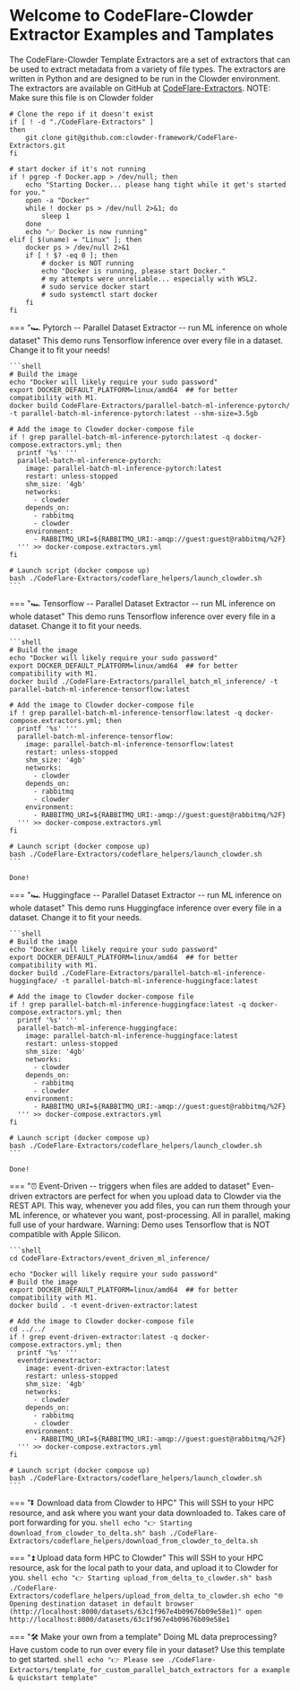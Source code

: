 
# Welcome to CodeFlare-Clowder Extractor Examples and Tamplates
The CodeFlare-Clowder Template Extractors are a set of extractors that can be used to extract metadata from a variety of file types. The extractors are written in Python and are designed to be run in the Clowder environment. The extractors are available on GitHub at [CodeFlare-Extractors](https://github.com/clowder-framework/CodeFlare-Extractors). NOTE: Make sure this file is on Clowder folder

```shell
# Clone the repo if it doesn't exist
if [ ! -d "./CodeFlare-Extractors" ] 
then 
    git clone git@github.com:clowder-framework/CodeFlare-Extractors.git
fi

# start docker if it's not running
if ! pgrep -f Docker.app > /dev/null; then
    echo "Starting Docker... please hang tight while it get's started for you."
    open -a "Docker"
    while ! docker ps > /dev/null 2>&1; do
        sleep 1
    done
    echo "✅ Docker is now running"
elif [ $(uname) = "Linux" ]; then
    docker ps > /dev/null 2>&1
    if [ ! $? -eq 0 ]; then
        # docker is NOT running
        echo "Docker is running, please start Docker."
        # my attempts were unreliable... especially with WSL2.
        # sudo service docker start
        # sudo systemctl start docker
    fi 
fi
```

=== "🏎   Pytorch -- Parallel Dataset Extractor -- run ML inference on whole dataset"
    This demo runs Tensorflow inference over every file in a dataset. Change it to fit your needs!

    ```shell
    # Build the image
    echo "Docker will likely require your sudo password"
    export DOCKER_DEFAULT_PLATFORM=linux/amd64  ## for better compatibility with M1. 
    docker build CodeFlare-Extractors/parallel-batch-ml-inference-pytorch/ -t parallel-batch-ml-inference-pytorch:latest --shm-size=3.5gb

    # Add the image to Clowder docker-compose file
    if ! grep parallel-batch-ml-inference-pytorch:latest -q docker-compose.extractors.yml; then
      printf '%s' '''
      parallel-batch-ml-inference-pytorch:
        image: parallel-batch-ml-inference-pytorch:latest
        restart: unless-stopped
        shm_size: '4gb'
        networks:
          - clowder
        depends_on:
          - rabbitmq
          - clowder
        environment:
          - RABBITMQ_URI=${RABBITMQ_URI:-amqp://guest:guest@rabbitmq/%2F}
      ''' >> docker-compose.extractors.yml
    fi
    
    # Launch script (docker compose up)
    bash ./CodeFlare-Extractors/codeflare_helpers/launch_clowder.sh
    ```


=== "🏎   Tensorflow -- Parallel Dataset Extractor -- run ML inference on whole dataset"
    This demo runs Tensorflow inference over every file in a dataset. Change it to fit your needs.

    ```shell
    # Build the image
    echo "Docker will likely require your sudo password"
    export DOCKER_DEFAULT_PLATFORM=linux/amd64  ## for better compatibility with M1. 
    docker build ./CodeFlare-Extractors/parallel_batch_ml_inference/ -t parallel-batch-ml-inference-tensorflow:latest

    # Add the image to Clowder docker-compose file
    if ! grep parallel-batch-ml-inference-tensorflow:latest -q docker-compose.extractors.yml; then
      printf '%s' '''
      parallel-batch-ml-inference-tensorflow:
        image: parallel-batch-ml-inference-tensorflow:latest
        restart: unless-stopped
        shm_size: '4gb'
        networks:
          - clowder
        depends_on:
          - rabbitmq
          - clowder
        environment:
          - RABBITMQ_URI=${RABBITMQ_URI:-amqp://guest:guest@rabbitmq/%2F}
      ''' >> docker-compose.extractors.yml
    fi
    
    # Launch script (docker compose up)
    bash ./CodeFlare-Extractors/codeflare_helpers/launch_clowder.sh
    ```

    Done!

=== "🏎   Huggingface -- Parallel Dataset Extractor -- run ML inference on whole dataset"
    This demo runs Huggingface inference over every file in a dataset. Change it to fit your needs.

    ```shell
    # Build the image
    echo "Docker will likely require your sudo password"
    export DOCKER_DEFAULT_PLATFORM=linux/amd64  ## for better compatibility with M1. 
    docker build ./CodeFlare-Extractors/parallel-batch-ml-inference-huggingface/ -t parallel-batch-ml-inference-huggingface:latest

    # Add the image to Clowder docker-compose file
    if ! grep parallel-batch-ml-inference-huggingface:latest -q docker-compose.extractors.yml; then
      printf '%s' '''
      parallel-batch-ml-inference-huggingface:
        image: parallel-batch-ml-inference-huggingface:latest
        restart: unless-stopped
        shm_size: '4gb'
        networks:
          - clowder
        depends_on:
          - rabbitmq
          - clowder
        environment:
          - RABBITMQ_URI=${RABBITMQ_URI:-amqp://guest:guest@rabbitmq/%2F}
      ''' >> docker-compose.extractors.yml
    fi
    
    # Launch script (docker compose up)
    bash ./CodeFlare-Extractors/codeflare_helpers/launch_clowder.sh
    ```

    Done!

=== "⏰  Event-Driven -- triggers when files are added to dataset"
    Even-driven extractors are perfect for when you upload data to Clowder via the REST API. This way, whenever you add files, you can run them through your ML inference, or whatever you want, post-processing. All in parallel, making full use of your hardware. Warning: Demo uses Tensorflow that is NOT compatible with Apple Silicon.

    ```shell
    cd CodeFlare-Extractors/event_driven_ml_inference/

    echo "Docker will likely require your sudo password"
    # Build the image
    export DOCKER_DEFAULT_PLATFORM=linux/amd64  ## for better compatibility with M1. 
    docker build . -t event-driven-extractor:latest

    # Add the image to Clowder docker-compose file
    cd ../../
    if ! grep event-driven-extractor:latest -q docker-compose.extractors.yml; then
      printf '%s' '''
      eventdrivenextractor:
        image: event-driven-extractor:latest
        restart: unless-stopped
        shm_size: '4gb'
        networks:
          - clowder
        depends_on:
          - rabbitmq
          - clowder
        environment:
          - RABBITMQ_URI=${RABBITMQ_URI:-amqp://guest:guest@rabbitmq/%2F}
      ''' >> docker-compose.extractors.yml
    fi

    # Launch script (docker compose up)
    bash ./CodeFlare-Extractors/codeflare_helpers/launch_clowder.sh
    ```

=== "⏬   Download data from Clowder to HPC"
    This will SSH to your HPC resource, and ask where you want your data downloaded to. Takes care of port forwarding for you.
    ```shell
    echo "👉 Starting download_from_clowder_to_delta.sh"
    bash ./CodeFlare-Extractors/codeflare_helpers/download_from_clowder_to_delta.sh
    ```

=== "⏫   Upload data form HPC to Clowder"
    This will SSH to your HPC resource, ask for the local path to your data, and upload it to Clowder for you.
    ```shell
    echo "👉 Starting upload_from_delta_to_clowder.sh"
    bash ./CodeFlare-Extractors/codeflare_helpers/upload_from_delta_to_clowder.sh
    echo "🌐 Opening destination dataset in default browser (http://localhost:8000/datasets/63c1f967e4b09676b09e58e1)"
    open http://localhost:8000/datasets/63c1f967e4b09676b09e58e1
    ```


=== "🛠   Make your own from a template"
    Doing ML data preprocessing? Have custom code to run over every file in your dataset? Use this template to get started.
    ```shell
    echo "👉 Please see ./CodeFlare-Extractors/template_for_custom_parallel_batch_extractors for a example & quickstart template"
    ```
